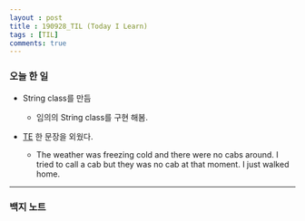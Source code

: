 ```yaml
---
layout : post
title : 190928_TIL (Today I Learn)
tags : [TIL]
comments: true
---
```

### 오늘 한 일
- String class를 만듬
  - 임의의 String class를 구현 해봄. 

- [TE](https://armkerne.github.io/TE_190928/) 한 문장을 외웠다.
  - The weather was freezing cold and there were no cabs around. I tried to call a cab but they was no cab at that moment. I just walked home.

---
### 백지 노트
